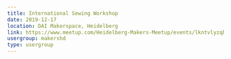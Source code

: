```yaml
---
title: International Sewing Workshop
date: 2019-12-17
location: DAI Makerspace, Heidelberg
link: https://www.meetup.com/Heidelberg-Makers-Meetup/events/lkntvlyzqbwb/
usergroup: makershd
type: usergroup
---
```


